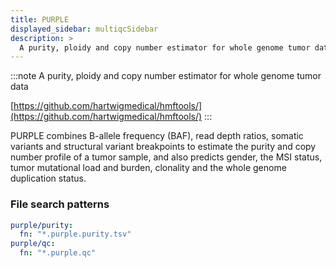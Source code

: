 ```yaml
---
title: PURPLE
displayed_sidebar: multiqcSidebar
description: >
  A purity, ploidy and copy number estimator for whole genome tumor data
---
```


<!--
~~~~~ DO NOT EDIT ~~~~~
This file is autogenerated from the MultiQC module python docstring.
Do not edit the markdown, it will be overwritten.

File path for the source of this content: multiqc/modules/purple/purple.py
~~~~~~~~~~~~~~~~~~~~~~~
-->

:::note
A purity, ploidy and copy number estimator for whole genome tumor data

[https://github.com/hartwigmedical/hmftools/](https://github.com/hartwigmedical/hmftools/)
:::

PURPLE combines B-allele frequency (BAF), read depth ratios, somatic variants and
structural variant breakpoints to estimate the purity and copy number profile
of a tumor sample, and also predicts gender, the MSI status, tumor mutational
load and burden, clonality and the whole genome duplication status.

### File search patterns

```yaml
purple/purity:
  fn: "*.purple.purity.tsv"
purple/qc:
  fn: "*.purple.qc"
```

